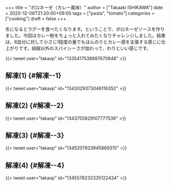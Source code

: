 +++
title = "ボロネーゼ（カレー風味）"
author = ["Takaaki ISHIKAWA"]
date = 2020-12-06T21:20:00+09:00
tags = ["pasta", "tomato"]
categories = ["cooking"]
draft = false
+++

冬になるとラグーを食べたくなります。ということで、ボロネーゼソースを作りました。今回はカレー粉をちょっと入れてみたくなりチャレンジしました。結果は、6皿分に対して小さじ1程度の量でもほんのりとカレー感を主張する感じに仕上がりです。胡椒以外のスパイシーさが加わって、わりといい感じです。  

{{< tweet user="takaxp" id="1335417538897870848" >}}  


## 解凍(1) {#解凍--1}

{{< tweet user="takaxp" id="1343029373046116352" >}}  


## 解凍(2) {#解凍--2}

{{< tweet user="takaxp" id="1343755829107777536" >}}  


## 解凍(3) {#解凍--3}

{{< tweet user="takaxp" id="1345207923945869315" >}}  


## 解凍(4) {#解凍--4}

{{< tweet user="takaxp" id="1345578232335122434" >}}